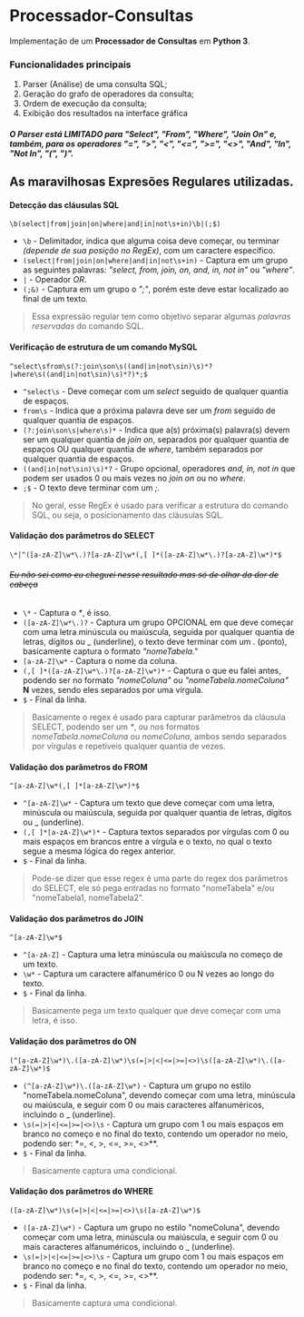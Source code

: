 # **Processador-Consultas**
Implementação de um **Processador de Consultas** em **Python 3**.

### **Funcionalidades principais**
1. Parser (Análise) de uma consulta SQL;
2. Geração do grafo de operadores da consulta;
3. Ordem de execução da consulta;
4. Exibição dos resultados na interface gráfica

##### O Parser está **LIMITADO** para *"Select", "From", "Where", "Join On"* e, também, para os operadores *"=", ">", "<", "<=", ">=", "<>", "And", "In", "Not In", "(", ")"*.

## **As maravilhosas Expresões Regulares utilizadas.**
#### **Detecção das cláusulas SQL**
`\b(select|from|join|on|where|and|in|not\s+in)\b|(;$)`
* `\b` - Delimitador, indica que alguma coisa deve começar, ou terminar *(depende de sua posição no RegEx)*, com um caractere específico.
* `(select|from|join|on|where|and|in|not\s+in)` - Captura em um grupo as seguintes palavras: *"select, from, join, on, and, in, not in"* ou *"where"*.
* `|` - Operador *OR*.
* `(;&)` - Captura em um grupo o *";"*, porém este deve estar localizado ao final de um texto.
> Essa expressão regular tem como objetivo separar algumas *palavras reservadas* do comando SQL.

#### **Verificação de estrutura de um comando MySQL**
`^select\sfrom\s(?:join\son\s((and|in|not\sin)\s)*?|where\s((and|in|not\sin)\s)*?)*;$`
* `^select\s` - Deve começar com um *select* seguido de qualquer quantia de espaços.
* `from\s` - Indica que a próxima palavra deve ser um *from* seguido de qualquer quantia de espaços.
* `(?:join\son\s|where\s)*` - Indica que a(s) próxima(s) palavra(s) devem ser um qualquer quantia de *join* *on*, separados por qualquer quantia de espaços OU qualquer quantia de *where*, também separados por qualquer quantia de espaços.
* `((and|in|not\sin)\s)*?` - Grupo opcional, operadores *and, in, not in* que podem ser usados 0 ou mais vezes no *join on* ou no *where*. 
* `;$` - O texto deve terminar com um *;*.
> No geral, esse RegEx é usado para verificar a estrutura do comando SQL, ou seja, o posicionamento das cláusulas SQL.

#### **Validação dos parâmetros do SELECT**
`\*|^([a-zA-Z]\w*\.)?[a-zA-Z]\w*(,[ ]*([a-zA-Z]\w*\.)?[a-zA-Z]\w*)*$`
###### *~~Eu não sei como eu cheguei nesse resultado mas só de olhar da dor de cabeça~~*
* `\*` - Captura o *\**, é isso.
* `([a-zA-Z]\w*\.)?` - Captura um grupo OPCIONAL em que deve começar com uma letra minúscula ou maiúscula, seguida por qualquer quantia de letras, dígitos ou _ (underline), o texto deve terminar com um . (ponto), basicamente captura o formato *"nomeTabela."*
* `[a-zA-Z]\w*` - Captura o nome da coluna.
* `(,[ ]*([a-zA-Z]\w*\.)?[a-zA-Z]\w*)*` - Captura o que eu falei antes, podendo ser no formato *"nomeColuna"* ou *"nomeTabela.nomeColuna"* **N** vezes, sendo eles separados por uma vírgula.
* `$` - Final da linha.
> Basicamente o regex é usado para capturar parâmetros da cláusula SELECT, podendo ser um *\**, ou nos formatos *nomeTabela.nomeColuna* ou *nomeColuna*, ambos sendo separados por vírgulas e repetíveis qualquer quantia de vezes.

#### **Validação dos parâmetros do FROM**
`^[a-zA-Z]\w*(,[ ]*[a-zA-Z]\w*)*$`
* `^[a-zA-Z]\w*` - Captura um texto que deve começar com uma letra, minúscula ou maiúscula, seguida por qualquer quantia de letras, dígitos ou _ (underline).
* `(,[ ]*[a-zA-Z]\w*)*` - Captura textos separados por vírgulas com 0 ou mais espaços em brancos entre a vírgula e o texto, no qual o texto segue a mesma lógica do regex anterior.
* `$` - Final da linha.
> Pode-se dizer que esse regex é uma parte do regex dos parâmetros do SELECT, ele só pega entradas no formato "nomeTabela" e/ou "nomeTabela1, nomeTabela2". 

#### **Validação dos parâmetros do JOIN**
`^[a-zA-Z]\w*$`
* `^[a-zA-Z]` - Captura uma letra minúscula ou maiúscula no começo de um texto.
* `\w*` - Captura um caractere alfanumérico 0 ou N vezes ao longo do texto.
* `$` - Final da linha.
> Basicamente pega um texto qualquer que deve começar com uma letra, é isso.

#### **Validação dos parâmetros do ON**
`(^[a-zA-Z]\w*)\.([a-zA-Z]\w*)\s(=|>|<|<=|>=|<>)\s([a-zA-Z]\w*)\.([a-zA-Z]\w*)$`
* `(^[a-zA-Z]\w*)\.([a-zA-Z]\w*)` - Captura um grupo no estilo "nomeTabela.nomeColuna", devendo começar com uma letra, minúscula ou maiúscula, e seguir com 0 ou mais caracteres alfanuméricos, incluindo o _ (underline).
* `\s(=|>|<|<=|>=|<>)\s` - Captura um grupo com 1 ou mais espaços em branco no começo e no final do texto, contendo um operador no meio, podendo ser: *=, <, >, <=, >=, <>**.
* `$` - Final da linha.
> Basicamente captura uma condicional.

#### **Validação dos parâmetros do WHERE**
`([a-zA-Z]\w*)\s(=|>|<|<=|>=|<>)\s([a-zA-Z]\w*)$`
* `([a-zA-Z]\w*)` - Captura um grupo no estilo "nomeColuna", devendo começar com uma letra, minúscula ou maiúscula, e seguir com 0 ou mais caracteres alfanuméricos, incluindo o _ (underline).
* `\s(=|>|<|<=|>=|<>)\s` - Captura um grupo com 1 ou mais espaços em branco no começo e no final do texto, contendo um operador no meio, podendo ser: *=, <, >, <=, >=, <>**.
* `$` - Final da linha.
> Basicamente captura uma condicional.